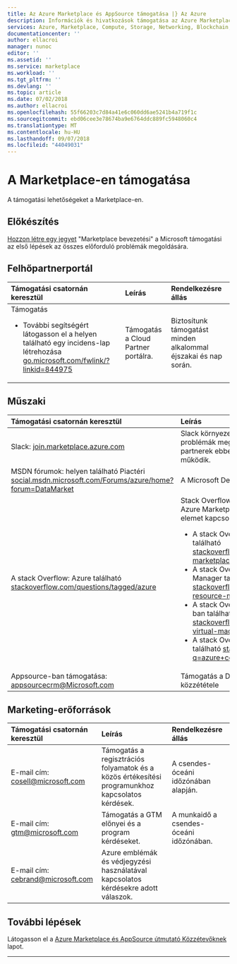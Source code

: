 ```yaml
---
title: Az Azure Marketplace és AppSource támogatása |} Az Azure
description: Információk és hivatkozások támogatása az Azure Marketplace és appsource-ban
services: Azure, Marketplace, Compute, Storage, Networking, Blockchain, Security
documentationcenter: ''
author: ellacroi
manager: nunoc
editor: ''
ms.assetid: ''
ms.service: marketplace
ms.workload: ''
ms.tgt_pltfrm: ''
ms.devlang: ''
ms.topic: article
ms.date: 07/02/2018
ms.author: ellacroi
ms.openlocfilehash: 55f66203c7d84a41e6c060dd6ae5241b4a719f1c
ms.sourcegitcommit: ebd06cee3e78674ba9e6764ddc889fc5948060c4
ms.translationtype: MT
ms.contentlocale: hu-HU
ms.lasthandoff: 09/07/2018
ms.locfileid: "44049031"
---
```

# <a name="support-for-the-marketplace"></a>A Marketplace-en támogatása  
A támogatási lehetőségeket a Marketplace-en.  

## <a name="onboarding"></a>Előkészítés

[Hozzon létre egy jegyet](https://support.microsoft.com/en-us/getsupport?wf=0&tenant=classiccommercial&oaspworkflow=start_1.0.0.0&locale=en-us&supportregion=en-us&pesid=16230&forceorigin=esmc&ccsid=636595105151894820) "Marketplace bevezetési" a Microsoft támogatási az első lépések az összes előforduló problémák megoldására.

## <a name="cloud-partner-portal"></a>Felhőpartnerportál  

| Támogatási csatornán keresztül | Leírás | Rendelkezésre állás |  
|:--- |:--- |:--- |  
| Támogatás<ul> <li>További segítségért látogasson el a helyen található egy incidens-lap létrehozása [go.microsoft.com/fwlink/?linkid=844975](https://go.microsoft.com/fwlink/?linkid=844975)</li> </ul> | Támogatás a Cloud Partner portálra. | Biztosítunk támogatást minden alkalommal éjszakai és nap során. |  

## <a name="technical"></a>Műszaki  

| Támogatási csatornán keresztül | Leírás |  
|:--- |:--- |  
| Slack: [join.marketplace.azure.com](https://social.msdn.microsoft.com/Forums/azure/home?forum=DataMarket) | Slack környezet támogatja a partnerek technikai problémák megoldásában. Itt kapcsolatos 350 + partnerek ebben a környezetben jelenleg működik. |  
| MSDN fórumok: helyen található Piactéri [social.msdn.microsoft.com/Forums/azure/home?forum=DataMarket](https://social.msdn.microsoft.com/Forums/azure/home?forum=DataMarket) | A Microsoft Developer Network fórum. |  
| A stack Overflow: Azure található [stackoverflow.com/questions/tagged/azure](https://stackoverflow.com/questions/tagged/azure) | Stack Overflow környezet megoldásokat, és az Azure Marketplace-en kapcsolódó összes elemet kapcsolatos kérdések feltevése.<ul> <li>A stack Overflow: Az Azure Marketplace-en található [stackoverflow.com/questions/tagged/azure-marketplace](https://stackoverflow.com/questions/tagged/azure-marketplace)</li> <li>A stack Overflow: Az Azure Resource Manager található [stackoverflow.com/questions/tagged/azure-resource-manager](https://stackoverflow.com/questions/tagged/azure-resource-manager)</li> <li>A stack Overflow: virtuális gépek az Azure-ban található [stackoverflow.com/questions/tagged/azure-virtual-machine](https://stackoverflow.com/questions/tagged/azure-virtual-machine)</li> <li>A stack Overflow: Tárolók az Azure-ban található [stackoverflow.com/search?q=azure+container](https://stackoverflow.com/search?q=azure+container)</li> </ul> |
| Appsource-ban támogatása: [appsourcecrm@Microsoft.com](mailto:appsourcecrm@microsoft.com) | Támogatás a Dynamics-alkalmazások közzététele |

## <a name="marketing-resources"></a>Marketing-erőforrások  

| Támogatási csatornán keresztül | Leírás | Rendelkezésre állás |  
|:--- |:--- |:--- |  
| E-mail cím: [cosell@microsoft.com](mailto:cosell@microsoft.com) | Támogatás a regisztrációs folyamatok és a közös értékesítési programunkhoz kapcsolatos kérdések. | A csendes-óceáni időzónában alapján. |  
| E-mail cím: [gtm@microsoft.com](mailto:gtm@microsoft.com) | Támogatás a GTM előnyei és a program kérdéseket. | A munkaidő a csendes-óceáni időzónában. |  
| E-mail cím: [cebrand@microsoft.com](mailto:cebrand@microsoft.com) | Azure emblémák és védjegyzési használatával kapcsolatos kérdésekre adott válaszok. |  |  


## <a name="next-steps"></a>További lépések
Látogasson el a [Azure Marketplace és AppSource útmutató Közzétevőknek](./marketplace-publishers-guide.md) lapot.  
 
---  
